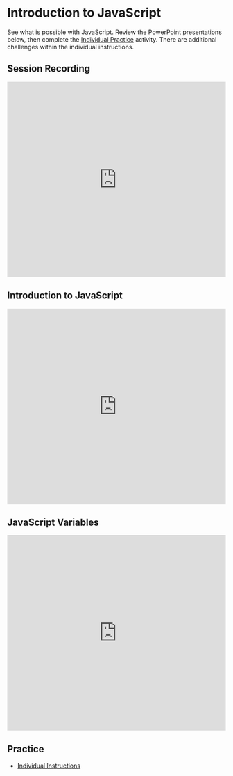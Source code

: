 # Introduction to JavaScript
See what is possible with JavaScript. Review the PowerPoint presentations below, then complete the [Individual Practice](IndividualInstructions.md) activity. There are additional challenges within the individual instructions.

## Session Recording
<iframe width="100%" height="450px" src="https://www.youtube.com/embed/mqEUl543mWA" frameborder="0" allow="accelerometer; autoplay; clipboard-write; encrypted-media; gyroscope; picture-in-picture" allowfullscreen></iframe>

## Introduction to JavaScript
<iframe src='https://view.officeapps.live.com/op/embed.aspx?src=https://hylandtechclub.com/web-102/Week02/IntroductionToJavaScript.pptx' width='100%' height='450px' frameborder='0'></iframe>

## JavaScript Variables
<iframe src='https://view.officeapps.live.com/op/embed.aspx?src=https://hylandtechclub.com/web-102/Week02/JavaScriptVariables.pptx' width='100%' height='450px' frameborder='0'></iframe>

## Practice
- [Individual Instructions](IndividualInstructions.md)